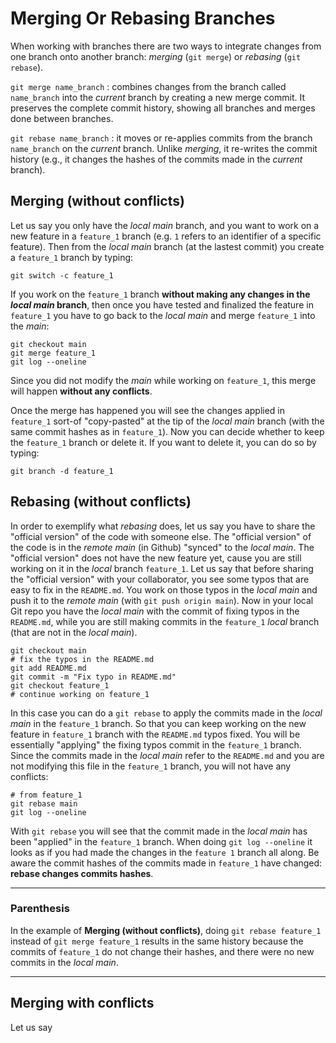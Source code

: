 # Merging Or Rebasing Branches

When working with branches there are two ways to integrate changes from one branch onto another branch: *merging* (`git merge`) or *rebasing* (`git rebase`).  

`git merge name_branch` : combines changes from the branch called `name_branch` into the *current* branch by creating a new merge commit. It preserves the complete commit history, showing all branches and merges done between branches.  

`git rebase name_branch` : it moves or re-applies commits from the branch `name_branch` on the *current* branch. Unlike *merging*, it re-writes the commit history (e.g., it changes the hashes of the commits made in the *current* branch).  

## Merging (without conflicts) 

Let us say you only have the *local main* branch, and you want to work on a new feature in a `feature_1` branch (e.g. `1` refers to an identifier of a specific feature). Then from the *local main* branch (at the lastest commit) you create a `feature_1` branch by typing:

```
git switch -c feature_1      
```

If you work on the `feature_1` branch **without making any changes in the *local main* branch**, then once you have tested and finalized the feature in `feature_1` you have to go back to the *local main* and merge `feature_1` into the *main*:

```
git checkout main
git merge feature_1
git log --oneline
```

Since you did not modify the *main* while working on `feature_1`, this merge will happen **without any conflicts**. 

Once the merge has happened you will see the changes applied in `feature_1` sort-of "copy-pasted" at the tip of the *local main* branch (with the same commit hashes as in `feature_1`). Now you can decide whether to keep the `feature_1` branch or delete it. If you want to delete it, you can do so by typing:

```
git branch -d feature_1
```

## Rebasing (without conflicts) 

In order to exemplify what *rebasing* does, let us say you have to share the "official version" of the code with someone else. The "official version" of the code is in the *remote main* (in Github) "synced" to the *local main*. The "official version" does not have the new feature yet, cause you are still working on it in the *local* branch `feature_1`. Let us say that before sharing the "official version" with your collaborator, you see some typos that are easy to fix in the `README.md`. You work on those typos in the *local main* and push it to the *remote main* (with `git push origin main`). Now in your local Git repo you have the *local main* with the commit of fixing typos in the `README.md`, while you are still making commits in the `feature_1` *local* branch (that are not in the *local main*).  

```
git checkout main
# fix the typos in the README.md
git add README.md
git commit -m "Fix typo in README.md"
git checkout feature_1
# continue working on feature_1
```

In this case you can do a `git rebase` to apply the commits made in the *local main* in the `feature_1` branch. So that you can keep working on the new feature in `feature_1` branch with the `README.md` typos fixed. You will be essentially "applying" the fixing typos commit in the `feature_1` branch. Since the commits made in the *local main* refer to the `README.md` and you are not modifying this file in the `feature_1` branch, you will not have any conflicts:

```
# from feature_1
git rebase main
git log --oneline
```
With `git rebase` you will see that the commit made in the *local main* has been "applied" in the `feature_1` branch. When doing `git log --oneline` it looks as if you had made the changes in the `feature 1` branch all along. Be aware the commit hashes of the commits made in `feature_1` have changed: **rebase changes commits hashes**. 

____________________________

### Parenthesis

In the example of **Merging (without conflicts)**, doing `git rebase feature_1` instead of `git merge feature_1` results in the same history because the commits of `feature_1` do not change their hashes, and there were no new commits in the *local main*.   
____________________________

## Merging with conflicts

Let us say 